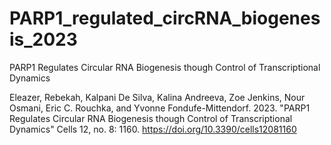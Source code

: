# PARP1_regulated_circRNA_biogenesis_2023

PARP1 Regulates Circular RNA Biogenesis though Control of Transcriptional Dynamics

Eleazer, Rebekah, Kalpani De Silva, Kalina Andreeva, Zoe Jenkins, Nour Osmani, Eric C. Rouchka, and Yvonne Fondufe-Mittendorf. 2023. "PARP1 Regulates Circular RNA Biogenesis though Control of Transcriptional Dynamics" Cells 12, no. 8: 1160. https://doi.org/10.3390/cells12081160
